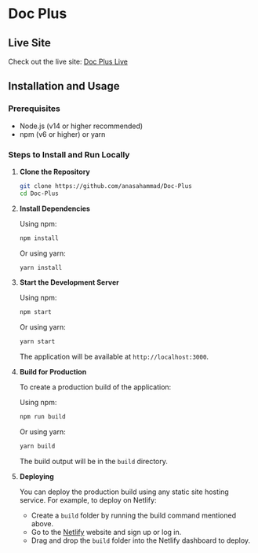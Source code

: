 # Doc Plus



## Live Site

Check out the live site: [Doc Plus Live](https://doc-plus-by-anas.netlify.app/)

## Installation and Usage

### Prerequisites

- Node.js (v14 or higher recommended)
- npm (v6 or higher) or yarn

### Steps to Install and Run Locally

1. **Clone the Repository**

    ```bash
    git clone https://github.com/anasahammad/Doc-Plus
    cd Doc-Plus
    ```

2. **Install Dependencies**

    Using npm:

    ```bash
    npm install
    ```

    Or using yarn:

    ```bash
    yarn install
    ```

3. **Start the Development Server**

    Using npm:

    ```bash
    npm start
    ```

    Or using yarn:

    ```bash
    yarn start
    ```

    The application will be available at `http://localhost:3000`.

4. **Build for Production**

    To create a production build of the application:

    Using npm:

    ```bash
    npm run build
    ```

    Or using yarn:

    ```bash
    yarn build
    ```

    The build output will be in the `build` directory.

5. **Deploying**

    You can deploy the production build using any static site hosting service. For example, to deploy on Netlify:

    - Create a `build` folder by running the build command mentioned above.
    - Go to the [Netlify](https://www.netlify.com/) website and sign up or log in.
    - Drag and drop the `build` folder into the Netlify dashboard to deploy.